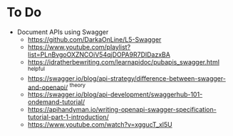 # To Do

- Document APIs using Swagger
    - https://github.com/DarkaOnLine/L5-Swagger
    - https://www.youtube.com/playlist?list=PLnBvgoOXZNCOiV54qjDOPA9R7DIDazxBA
    - https://idratherbewriting.com/learnapidoc/pubapis_swagger.html <sup>helpful</sup>
    - https://swagger.io/blog/api-strategy/difference-between-swagger-and-openapi/ <sup>theory</sup>
    - https://swagger.io/blog/api-development/swaggerhub-101-ondemand-tutorial/
    - https://apihandyman.io/writing-openapi-swagger-specification-tutorial-part-1-introduction/
    - https://www.youtube.com/watch?v=xggucT_xl5U
